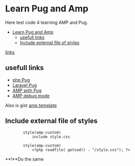 # Learn Pug and Amp
Here test code 4 learning AMP and Pug.
<!-- TOC depthFrom:1 depthTo:6 withLinks:1 updateOnSave:1 orderedList:0 -->

- [Learn Pug and Amp](#learn-pug-and-amp)
	- [usefull links](#usefull-links)
	- [Include external file of styles](#include-external-file-of-styles)

<!-- /TOC -->

[links](#links)

## usefull links
<a name="links">

- [php Pug](https://github.com/pug-php/pug)
- [Laravel Pug](https://github.com/BKWLD/laravel-pug)
- [AMP with Pug](https://webdesign.tutsplus.com/tutorials/quick-tip-make-amps-inline-css-easier-with-jade-or-php--cms-26191)
- [AMP debug mode](https://webdesign.tutsplus.com/tutorials/how-to-make-a-basic-amp-page-from-scratch--cms-26158)

Also is gist [amp template](https://gist.github.com/TeeZ0NE/5e00c1924a1541947564ed5c96a46ca5)

## Include external file of styles

			style(amp-custom)
				include style.css

			style(amp-custom)
				<?php readfile( getcwd() . "/style.css"); ?>

**!**Do the same
